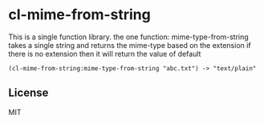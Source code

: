 # cl-mime-from-string

This is a single function library. the one function:
mime-type-from-string takes a single string and returns the mime-type based on the extension
if there is no extension then it will return the value of default

```
(cl-mime-from-string:mime-type-from-string "abc.txt") -> "text/plain"
```
## License

MIT

